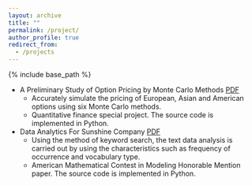 ```yaml
---
layout: archive
title: ""
permalink: /project/
author_profile: true
redirect_from:
  - /projects
---
```


{% include base_path %}

* A Preliminary Study of Option Pricing by Monte Carlo Methods [PDF](https://sql0316.github.io/files/NSD_FinalProject.html)
  * Accurately simulate the pricing of European, Asian and American options using six Monte Carlo methods.
  * Quantitative finance special project. The source code is implemented in Python.
* Data Analytics For Sunshine Company [PDF](https://sql0316.github.io/files/MCM.pdf)
  * Using the method of keyword search, the text data analysis is carried out by using the characteristics such as frequency of occurrence and vocabulary type.
  * American Mathematical Contest in Modeling Honorable Mention paper. The source code is implemented in Python.
